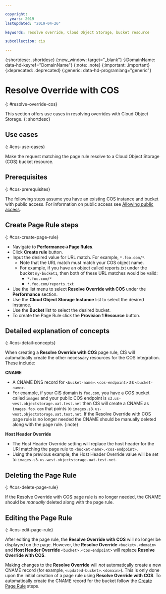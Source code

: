 ```yaml
---

copyright:
  years: 2019
lastupdated: "2019-04-26"

keywords: resolve override, Cloud Object Storage, bucket resource

subcollection: cis

---
```


{:shortdesc: .shortdesc}
{:new_window: target="_blank"}
{:DomainName: data-hd-keyref="DomainName"}
{:note: .note}
{:important: .important}
{:deprecated: .deprecated}
{:generic: data-hd-programlang="generic"}

# Resolve Override with COS
{: #resolve-override-cos}

This section offers use cases in resolving overrides with Cloud Object Storage.
{: shortdesc}

## Use cases
{: #cos-use-cases}

Make the request matching the page rule resolve to a Cloud Object Storage (COS) bucket resource.


## Prerequisites
{: #cos-prerequisites}

The following steps assume you have an existing COS instance and bucket with public access. For information on public access see [Allowing public access](/docs/services/cloud-object-storage?topic=cloud-object-storage-iam-public-access).


## Create Page Rule steps
{: #cos-create-page-rule}

* Navigate to **Performance->Page Rules**.
* Click **Create rule** button.
* Input the desired value for URL match. For example, `*.foo.com/*`.
  * Note that the URL match must match your COS object name.
  * For example, if you have an object called reports.txt under the bucket `my-bucket1`, then both of these URL matches would be valid:
    * `*.foo.com/*`
    * `*.foo.com/reports.txt`
* Use the list menu to select **Resolve Override with COS** under the **Performance** section.
* Use the **Cloud Object Storage Instance** list to select the desired instance.
* Use the **Bucket** list to select the desired bucket.
* To create the Page Rule click the **Provision 1 Resource** button.


## Detailed explanation of concepts
{: #cos-detail-concepts}

When creating a **Resolve Override with COS** page rule, CIS will automatically create the other necessary resources for the COS integration. These include:

**CNAME**
* A CNAME DNS record for `<bucket-name>.<cos-endpoint>` as `<bucket-name>`.
* For example, if your CIS domain is `foo.com`, you have a COS bucket called `images` and your public COS endpoint is `s3.us-west.objectstorage.uat.test.net` then CIS will create a CNAME as `images.foo.com` that points to `images.s3.us-west.objectstorage.uat.test.net`.
If the Resolve Override with COS page rule is no longer needed the CNAME should be manually deleted along with the page rule.
{:note}

**Host Header Override**
* The Host Header Override setting will replace the host header for the URI matching the page rule to `<bucket-name>.<cos-endpoint>`.
* Using the previous example, the Host Header Override value will be set to `images.s3.us-west.objectstorage.uat.test.net`.


## Deleting the Page Rule
{: #cos-delete-page-rule}

If the Resolve Override with COS page rule is no longer needed, the CNAME should be _manually_ deleted along with the page rule.


## Editing the Page Rule
{: #cos-edit-page-rule}

After editing the page rule, the **Resolve Override with COS** will no longer be displayed on the page. However, the **Resolve Override** `<bucket>.<domain>` and **Host Header Override** `<bucket>.<cos-endpoint>` will replace **Resolve Override with COS**.

Making changes to the **Resolve Override** will _not_ automatically create a new CNAME record (for example, `<updated-bucket>.<domain>`). This is only done upon the initial creation of a page rule using **Resolve Override with COS**. To automatically create the CNAME record for the bucket follow the [Create Page Rule](#cos-create-page-rule) steps.
